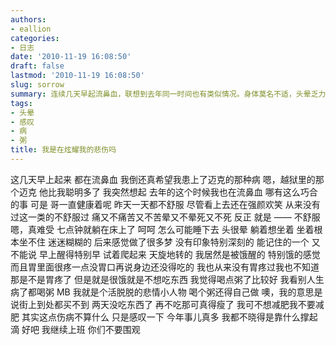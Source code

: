```yaml
---
authors:
- eallion
categories:
- 日志
date: '2010-11-19 16:08:50'
draft: false
lastmod: '2010-11-19 16:08:50'
slug: sorrow
summary: 连续几天早起流鼻血，联想到去年同一时间也有类似情况。身体莫名不适，头晕乏力却说不清具体症状，整夜难眠多梦。饿得胃疼却毫无食欲，想喝粥却只能自己动手。尽管状态糟糕，仍坚持上班，自嘲是悲情小人物，但认为这点伤病不算什么，只是感慨今年诸事不顺。
tags:
- 头晕
- 感叹
- 病
- 粥
title: 我是在炫耀我的悲伤吗
---
```


这几天早上起来
都在流鼻血
我倒还真希望我患上了迈克的那种病
嗯，越狱里的那个迈克
他比我聪明多了
我突然想起
去年的这个时候我也在流鼻血
哪有这么巧合的事
可是
哥一直健康着呢
昨天一天都不舒服
尽管看上去还在强颜欢笑
从来没有过这一类的不舒服过
痛又不痛苦又不苦晕又不晕死又不死
反正
就是
—— 不舒服
嗯，真难受
七点钟就躺在床上了
呵呵
怎么可能睡下去
头很晕
躺着想坐着
坐着根本坐不住
迷迷糊糊的
后来感觉做了很多梦
没有印象特别深刻的
能记住的一个
又不能说
早上醒得特别早
试着爬起来
天旋地转的
我居然是被饿醒的
特别饿的感觉
而且胃里面很疼一点没胃口再说身边还没得吃的
我也从来没有胃疼过我也不知道那是不是胃疼了
但是就是很饿就是不想吃东西
我觉得喝点粥了比较好
我看别人生病了都喝粥
MB 我就是个活脱脱的悲情小人物
喝个粥还得自己做
噢，我的意思是说街上到处都买不到
两天没吃东西了
再不吃那可真得瘦了
我可不想减肥我不要减肥
其实这点伤病不算什么
只是感叹一下
今年事儿真多
我都不晓得是靠什么撑起滴
好吧
我继续上班
你们不要围观